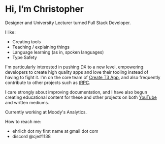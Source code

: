 # Hi, I’m Christopher

Designer and University Lecturer turned Full Stack Developer. 

I like:
* Creating tools
* Teaching / explaining things
* Language learning (as in, spoken languages)
* Type Safety

I'm particularly interested in pushing DX to a new level, empowering developers to create high quality apps and love their tooling instead of having to fight it. I'm on the core team of [Create T3 App](https://create.t3.gg/), and also frequently contribute to other projects such as [tRPC](https://trpc.io/).

I care strongly about improving documentation, and I have also begun creating educational content for these and other projects on both [YouTube](https://www.youtube.com/@ccccjjjjeeee) and written mediums. 

Currently working at Moody's Analytics.

How to reach me:
* ehrlich dot my first name at gmail dot com  
* discord @cje#1138
